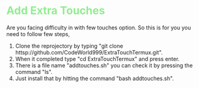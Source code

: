 <h1 style="color:lightgreen;">Add Extra Touches </h1>
<p>Are you facing difficulty in with few touches option.
So this is for you you need to follow few steps,    </p>
<ol>
<li>Clone the reprojectory by typing "git clone httsp://github.com/CodeWorld999/ExtraTouchTermux.git".          </li>
<li>When it completed type "cd ExtraTouchTermux" and press enter.        </li>
<li>There is a file name "addtouches.sh" you can check it by pressing the command "ls".      </li>
<li>Just install that by hitting the command "bash addtouches.sh".</li>
  </ol>
